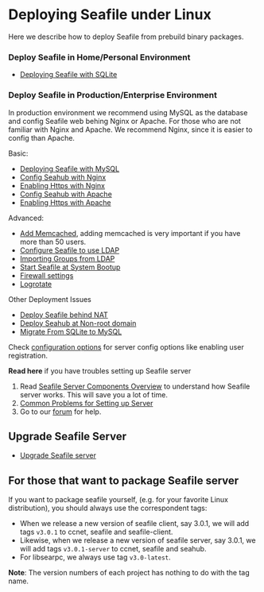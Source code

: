 # Deploying Seafile under Linux

Here we describe how to deploy Seafile from prebuild binary packages.

### Deploy Seafile in Home/Personal Environment

* [Deploying Seafile with SQLite](using_sqlite.md)

### Deploy Seafile in Production/Enterprise Environment

In production environment we recommend using MySQL as the database and config Seafile web behing Nginx or Apache. For those who are not familiar with Nginx and Apache. We recommend Nginx, since it is easier to config than Apache.

Basic:

* [Deploying Seafile with MySQL](using_mysql.md)
* [Config Seahub with Nginx](deploy_with_nginx.md)
* [Enabling Https with Nginx](https_with_nginx.md)
* [Config Seahub with Apache](deploy_with_apache.md)
* [Enabling Https with Apache](https_with_apache.md)

Advanced:

* [Add Memcached](add_memcached.md), adding memcached is very important if you have more than 50 users.
* [Configure Seafile to use LDAP](using_ldap.md)
* [Importing Groups from LDAP](ldap_group_sync.md)
* [Start Seafile at System Bootup](start_seafile_at_system_bootup.md)
* [Firewall settings](using_firewall.md)
* [Logrotate](using_logrotate.md)


Other Deployment Issues

* [Deploy Seafile behind NAT](deploy_seafile_behind_nat.md)
* [Deploy Seahub at Non-root domain](deploy_seahub_at_non-root_domain.md)
* [Migrate From SQLite to MySQL](migrate_from_sqlite_to_mysql.md)

Check [configuration options](../config/README.md) for server config options like enabling user registration.

**Read here** if you have troubles setting up Seafile server

1. Read [Seafile Server Components Overview](../overview/components.md) to understand how Seafile server works. This will save you a lot of time.
2. [Common Problems for Setting up Server](common_problems_for_setting_up_server.md)
3. Go to our [forum](https://forum.seafile-server.org/) for help.

## Upgrade Seafile Server

* [Upgrade Seafile server](upgrade.md)

## For those that want to package Seafile server

If you want to package seafile yourself, (e.g. for your favorite Linux distribution), you should always use the correspondent tags:

* When we release a new version of seafile client, say 3.0.1, we will add tags `v3.0.1` to ccnet, seafile and seafile-client.
* Likewise, when we release a new version of seafile server, say 3.0.1, we will add tags `v3.0.1-server` to ccnet, seafile and seahub.
* For libsearpc, we always use tag `v3.0-latest`.

**Note**: The version numbers of each project has nothing to do with the tag name.
